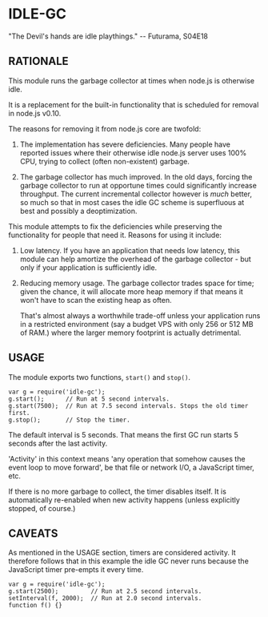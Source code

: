 # IDLE-GC

"The Devil's hands are idle playthings."
                    -- Futurama, S04E18

## RATIONALE

This module runs the garbage collector at times when node.js is otherwise idle.

It is a replacement for the built-in functionality that is scheduled for
removal in node.js v0.10.

The reasons for removing it from node.js core are twofold:

1. The implementation has severe deficiencies.  Many people have reported
   issues where their otherwise idle node.js server uses 100% CPU, trying
   to collect (often non-existent) garbage.

2. The garbage collector has much improved.  In the old days, forcing the
   garbage collector to run at opportune times could significantly increase
   throughput.  The current incremental collector however is _much_ better,
   so much so that in most cases the idle GC scheme is superfluous at best
   and possibly a deoptimization.

This module attempts to fix the deficiencies while preserving the functionality
for people that need it.  Reasons for using it include:

1. Low latency.  If you have an application that needs low latency, this module
   can help amortize the overhead of the garbage collector - but only if your
   application is sufficiently idle.

2. Reducing memory usage.  The garbage collector trades space for time; given
   the chance, it will allocate more heap memory if that means it won't have
   to scan the existing heap as often.

   That's almost always a worthwhile trade-off unless your application runs in
   a restricted environment (say a budget VPS with only 256 or 512 MB of RAM.)
   where the larger memory footprint is actually detrimental.

## USAGE

The module exports two functions, `start()` and `stop()`.

    var g = require('idle-gc');
    g.start();      // Run at 5 second intervals.
    g.start(7500);  // Run at 7.5 second intervals. Stops the old timer first.
    g.stop();       // Stop the timer.

The default interval is 5 seconds.  That means the first GC run starts 5 seconds
after the last activity.

'Activity' in this context means 'any operation that somehow causes the event
loop to move forward', be that file or network I/O, a JavaScript timer, etc.

If there is no more garbage to collect, the timer disables itself.
It is automatically re-enabled when new activity happens (unless explicitly
stopped, of course.)

## CAVEATS

As mentioned in the USAGE section, timers are considered activity. It therefore
follows that in this example the idle GC never runs because the JavaScript timer
pre-empts it every time.

    var g = require('idle-gc');
    g.start(2500);         // Run at 2.5 second intervals.
    setInterval(f, 2000);  // Run at 2.0 second intervals.
    function f() {}
